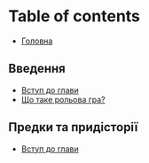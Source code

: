 # Table of contents

* [Головна](README.md)

## Введення <a href="#introduction" id="introduction"></a>

* [Вступ до глави](introduction/vstup-do-glavi.md)
* [Що таке рольова гра?](introduction/what-is-a-roleplaying-game.md)

## Предки та придісторії <a href="#ancestries-and-backgrounds" id="ancestries-and-backgrounds"></a>

* [Вступ до глави](ancestries-and-backgrounds/vstup-do-glavi.md)
